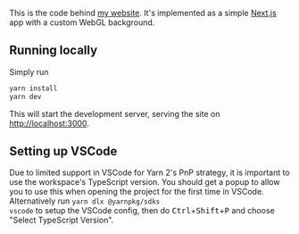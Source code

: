This is the code behind [my website](https://jfagerberg.me). It's implemented as a simple [Next.js](https://nextjs.org) app with a custom WebGL background.

## Running locally

Simply run

```bash
yarn install
yarn dev
```

This will start the development server, serving the site on [http://localhost:3000](http://localhost:3000).

## Setting up VSCode

Due to limited support in VSCode for Yarn 2's PnP strategy, it is important to use the workspace's TypeScript version. You should get a popup to allow you to use this when opening the project for the first time in VSCode. Alternatively run <code>yarn dlx @yarnpkg/sdks vscode</code> to setup the VSCode config, then do <kbd>Ctrl</kbd>+<kbd>Shift</kbd>+<kbd>P</kbd> and choose "Select TypeScript Version".
